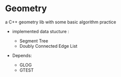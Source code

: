 # Geometry
a C++ geometry lib with some basic algorithm practice 
- implemented data stucture :
  - Segment Tree
  - Doubly Connected Edge List
  
- Depends:
  - GLOG
  - GTEST
